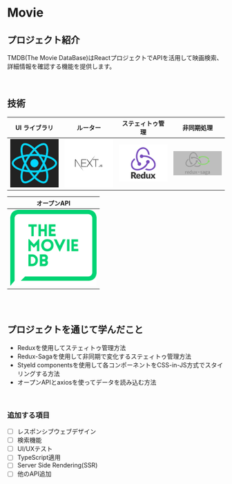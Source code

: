 # Movie

## プロジェクト紹介

TMDB(The Movie DataBase)はReactプロジェクトでAPIを活用して映画検索、詳細情報を確認する機能を提供します。

<br>


## 技術

|               UI ライブラリ                |                      ルーター                       |                  ステェィトゥ管理                  |                非同期処理                 |
| :----------------------------------------: | :-----------------------------------------------: | :----------------------------------------: | :---------------------------------------------: |
| <img src="images/react.png" width="200px"> | <img src="images/next.png" width="200px"> | <img src="images/redux.png" width="200px"> | <img src="images/redux saga.png" width="200px"> |


|                 オープンAPI                  |
| :---------------------------------------: |
| <img src="images/tmdb.png" width="200px"> |

<br>


<br>

## プロジェクトを通じて学んだこと

* Reduxを使用してステェィトゥ管理方法
* Redux-Sagaを使用して非同期で変化するステェィトゥ管理方法
* Styeld componentsを使用して各コンポーネントをCSS-in-JS方式でスタイリングする方法
* オープンAPIとaxiosを使ってデータを読み込む方法

<br>

### 追加する項目
- [ ]  レスポンシブウェブデザイン
- [ ]  検索機能
- [ ]  UI/UXテスト
- [ ]  TypeScript適用
- [ ]  Server Side Rendering(SSR)
- [ ]  他のAPI追加
